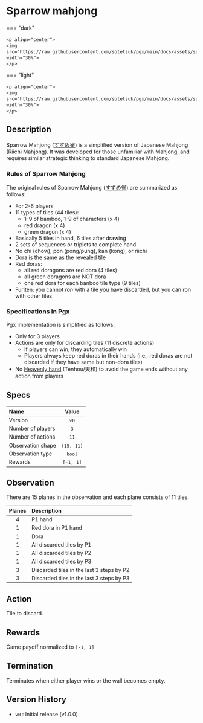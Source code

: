 # Sparrow mahjong

=== "dark" 

    <p align="center">
    <img src="https://raw.githubusercontent.com/sotetsuk/pgx/main/docs/assets/sparrow_mahjong_dark.svg" width="30%">
    </p>

=== "light" 

    <p align="center">
    <img src="https://raw.githubusercontent.com/sotetsuk/pgx/main/docs/assets/sparrow_mahjong_light.svg" width="30%">
    </p>

## Description

Sparrow Mahjong ([すずめ雀](https://sugorokuya.jp/p/suzume-jong)) is a simplified version of Japanese Mahjong (Riichi Mahjong).
It was developed for those unfamiliar with Mahjong,
and requires similar strategic thinking to standard Japanese Mahjong.


### Rules of Sparrow Mahjong

<!---
すずめ雀のルールの概略は以下のようなものです。

  * 2-6人用
  * 牌はソウズと發中のみの11種44枚
  * 手牌は基本5枚、ツモ直後6枚
  * 順子か刻子を2つ完成で手牌完成
  * チーポンカンリーチはなし
  * ドラは表示牌がそのままドラ
  * 中はすべて赤ドラ、發は赤ドラなし、各牌ひとつ赤ドラがある
  * フリテンは自分が捨てた牌はあがれないが、他の牌ではあがれる
--->

The original rules of Sparrow Mahjong ([すずめ雀](https://sugorokuya.jp/p/suzume-jong)) are summarized as follows:

* For 2-6 players
* 11 types of tiles (44 tiles): 
    * 1-9 of bamboo, 1-9 of characters (x 4)
    * red dragon (x 4)
    * green dragon (x 4)
* Basically 5 tiles in hand, 6 tiles after drawing
* 2 sets of sequences or triplets to complete hand
* No chi (chow), pon (pong/pung), kan (kong), or riichi
* Dora is the same as the revealed tile
* Red doras: 
    * all red doragons are red dora (4 tiles)
    * all green doragons are NOT dora
    * one red dora for each banboo tile type (9 tiles)
* Furiten: you cannot *ron* with a tile you have discarded, but you can ron with other tiles

### Specifications in Pgx

Pgx implementation is simplified as follows:

* Only for 3 players
* Actions are only for discarding tiles (11 discrete actions)
  * If players can win, they automatically win
  * Players always keep red doras in their hands (i.e., red doras are not discarded if they have same but non-dora tiles)
* No [Heavenly hand](https://riichi.wiki/Tenhou_and_chiihou) (Tenhou/天和) to avoid the game ends without any action from players

## Specs

| Name | Value |
|:---|:----:|
| Version | `v0` |
| Number of players | `3` |
| Number of actions | `11` |
| Observation shape | `(15, 11)` |
| Observation type | `bool` |
| Rewards | `[-1, 1]` |

## Observation
There are 15 planes in the observation and each plane consists of 11 tiles.

| Planes | Description |
|:---:|:----|
| 4 | P1 hand | 
| 1 | Red dora in P1 hand | 
| 1 | Dora | 
| 1 | All discarded tiles by P1 |
| 1 | All discarded tiles by P2 |
| 1 | All discarded tiles by P3 | 
| 3 | Discarded tiles in the last 3 steps by P2 | 
| 3 | Discarded tiles in the last 3 steps by P3 |

## Action
Tile to discard.

## Rewards
Game payoff normalized to `[-1, 1]`

## Termination
Terminates when either player wins or the wall becomes empty.

## Version History

- `v0` : Initial release (v1.0.0)